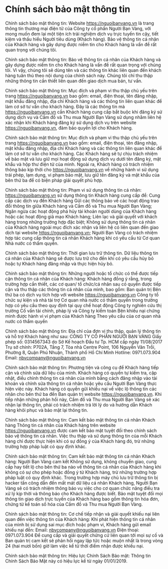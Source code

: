 # Chính sách bảo mật thông tin

Chính sách bảo mật thông tin: Website https://nguoibanvang.vn là trang thông tin thương mại điện tử của Công ty cổ phần Người Bạn Vàng, với mong muốn đem lại một tiện ích trải nghiệm dịch vụ trực tuyến tin cậy, tiết kiệm và thấu hiểu Người tiêu dùng (Khách hàng). Bảo vệ thông tin cá nhân của Khách hàng và gây dựng được niềm tin cho Khách hàng là vấn đề rất quan trọng với chúng tôi.

Chính sách bảo mật thông tin: Bảo vệ thông tin cá nhân của Khách hàng và gây dựng được niềm tin cho Khách hàng là vấn đề rất quan trọng với chúng tôi. Vì vậy, chúng tôi sẽ dùng tên và các thông tin khác liên quan đến khách hàng tuân thủ theo nội dung của chính sách này. Chúng tôi chỉ thu thập những thông tin cần thiết liên quan đến giao dịch mua bán, tư vấn.

Chính sách bảo mật thông tin: Mục đích và phạm vi thu thập chủ yếu trên trang https://nguoibanvang.vn bao gồm: email, điện thoại, tên đăng nhập, mật khẩu đăng nhập, địa chỉ Khách hàng và các thông tin liên quan khác để làm cơ sở tư vấn cho khách hàng. Đây là các thông tin mà https://nguoibanvang.vn cần Khách hàng cung cấp bắt buộc khi đăng ký sử dụng dịch vụ và Cầm đồ và Thu mua Người Bạn Vàng sử dụng nhằm liên hệ xác nhận khi Khách hàng đăng ký sử dụng dịch vụ trên website https://nguoibanvang.vn, đảm bảo quyền lợi cho Khách hàng.

Chính sách bảo mật thông tin: Mục đích và phạm vi thu thập chủ yếu trên trang https://nguoibanvang.vn bao gồm: email, điện thoại, tên đăng nhập, mật khẩu đăng nhập, địa chỉ Khách hàng và các thông tin liên quan khác để làm cơ sở tư vấn cho khách hàng. Các Khách hàng sẽ tự chịu trách nhiệm về bảo mật và lưu giữ mọi hoạt động sử dụng dịch vụ dưới tên đăng ký, mật khẩu và hộp thư điện tử của mình. Ngoài ra, Khách hàng có trách nhiệm thông báo kịp thời cho https://nguoibanvang.vn về những hành vi sử dụng trái phép, lạm dụng, vi phạm bảo mật, lưu giữ tên đăng ký và mật khẩu của bên thứ ba để có biện pháp giải quyết phù hợp.

Chính sách bảo mật thông tin: Phạm vi sử dụng thông tin cá nhân: https://nguoibanvang.vn sử dụng thông tin Khách hàng cung cấp để: Cung cấp các dịch vụ đến Khách hàng Gửi các thông báo về các hoạt động trao đổi thông tin giữa Khách hàng và Cầm đồ và Thu mua Người Bạn Vàng; Ngăn ngừa các hoạt động phá hủy tài khoản người dùng của Khách hàng hoặc các hoạt động giả mạo Khách hàng; Liên lạc và giải quyết với khách hàng trong những trường hợp đặc biệt; Không sử dụng thông tin cá nhân của Khách hàng ngoài mục đích xác nhận và liên hệ có liên quan đến giao dịch tại website https://nguoibanvang.vn; Người Bạn Vàng có trách nhiệm hợp tác cung cấp thông tin cá nhân Khách hàng khi có yêu cầu từ Cơ quan Nhà nước có thẩm quyền.

Chính sách bảo mật thông tin: Thời gian lưu trữ thông tin. Dữ liệu thông tin cá nhân của Khách hàng sẽ được lưu trữ cho đến khi có yêu cầu hủy bỏ hoặc tự Khách hàng đăng nhập và thực hiện hủy bỏ.

Chính sách bảo mật thông tin: Những người hoặc tổ chức có thể được tiếp cận thông tin cá nhân của Khách hàng: Khách hàng đồng ý rằng, trong trường hợp cần thiết, các cơ quan/ tổ chức/cá nhân sau có quyền được tiếp cận và thu thập các thông tin cá nhân của mình, bao gồm: Ban quản trị Bên thứ ba có dịch vụ tích hợp với website https://nguoibanvang.vn Công ty tổ chức sự kiện và nhà tài trợ Cơ quan nhà nước có thẩm quyền trong trường hợp có yêu cầu theo quy định tại quy chế hoạt động Công ty nghiên cứu thị trường Cố vấn tài chính, pháp lý và Công ty kiểm toán Bên khiếu nại chứng minh được hành vi vi phạm của Khách hàng Theo yêu cầu của cơ quan nhà nước có thẩm quyền

Chính sách bảo mật thông tin: Địa chỉ của đơn vị thu thập, quản lý thông tin và hỗ trợ Khách hàng như sau: CÔNG TY CỔ PHẦN NGƯỜI BẠN VÀNG Giấy phép số: 0314567343 do Sở Kế hoạch Đầu tư Tp. HCM cấp ngày 11/08/2017 Trụ sở chính: P702A, Tầng 7, Tòa nhà Centre Point, 106 Nguyễn Văn Trỗi, Phường 8, Quận Phú Nhuận, Thành phố Hồ Chí Minh Hotline: 0971.073.904 Email: nbvcompany@nguoibanvang.vn

Chính sách bảo mật thông tin: Phương tiện và công cụ để Khách hàng tiếp cận và chỉnh sửa dữ liệu của mình. Khách hàng có quyền tự kiểm tra, cập nhật, điều chỉnh thông tin cá nhân của mình bằng cách đăng nhập vào tài khoản và chỉnh sửa thông tin cá nhân hoặc yêu cầu Người Bạn Vàng thực hiện việc này. Khách hàng có quyền gửi khiếu nại về việc lộ thông tin các nhân cho bên thứ ba đến Ban quản trị website https://nguoibanvang.vn. Khi tiếp nhận những phản hồi này, Cầm đồ và Thu mua Người Bạn Vàng sẽ xác nhận lại thông tin, phải có trách nhiệm trả lời lý do và hướng dẫn Khách hàng khôi phục và bảo mật lại thông tin.

Chính sách bảo mật thông tin: Cam kết bảo mật thông tin cá nhân Khách hàng Thông tin cá nhân của Khách hàng trên website https://nguoibanvang.vn được cam kết bảo mật tuyệt đối theo chính sách bảo vệ thông tin cá nhân. Việc thu thập và sử dụng thông tin của mỗi Khách hàng chỉ được thực hiện khi có sự đồng ý của Khách hàng đó, trừ những trường hợp pháp luật có quy định khác.

Chính sách bảo mật thông tin: Cam kết bảo mật thông tin cá nhân Khách hàng: Người Bạn Vàng cam kết Không sử dụng, không chuyển giao, cung cấp hay tiết lộ cho bên thứ ba nào về thông tin cá nhân của Khách hàng khi không có sự cho phép hoặc đồng ý từ Khách hàng, trừ những trường hợp pháp luật có quy định khác. Trong trường hợp máy chủ lưu trữ thông tin bị hacker tấn công dẫn đến mất mát dữ liệu cá nhân Khách hàng, Người Bạn Vàng sẽ có trách nhiệm thông báo vụ việc cho cơ quan chức năng điều tra xử lý kịp thời và thông báo cho Khách hàng được biết. Bảo mật tuyệt đối mọi thông tin giao dịch trực tuyến của Khách hàng bao gồm thông tin hóa đơn, chứng từ kế toán số hóa của Cầm đồ và Thu mua Người Bạn Vàng.

Chính sách bảo mật thông tin: Cơ chế tiếp nhận và giải quyết khiếu nại liên quan đến việc thông tin của Khách hàng: Khi phát hiện thông tin cá nhân của mình bị sử dụng sai mục đích hoặc phạm vi, Khách hàng gửi email khiếu nại đến: Email: nbvcompany@nguoibanvang.vn Điện thoại: 0971.073.904 Để cung cấp và giải quyết chứng cứ liên quan tới mọi sự cố và Ban quản trị cam kết sẽ phản hồi ngay lập tức hoặc muộn nhất là trong vòng 24 (hai mươi bốn) giờ làm việc kể từ thời điểm nhận được khiếu nại.

Chính sách bảo mật thông tin: Hiệu lực Chính Sách Bảo mật: Thông tin Chính Sách Bảo Mật này có hiệu lực kể từ ngày 01/01/2019.